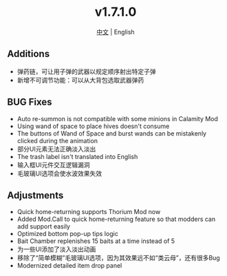 ﻿<h1 align="center">v1.7.1.0</h1>

<div align="center">

[中文](../zh/v1.7.1.0.md) | English

</div>

## Additions

- 弹药链，可让用子弹的武器以规定顺序射出特定子弹
- 新增不可调节功能：可以从大背包选取武器弹药

## BUG Fixes

- Auto re-summon is not compatible with some minions in Calamity Mod
- Using wand of space to place hives doesn't consume
- The buttons of Wand of Space and burst wands can be mistakenly clicked during the animation
- 部分UI元素无法正确淡入淡出
- The trash label isn't translated into English
- 输入框UI元件交互逻辑漏洞
- 毛玻璃UI选项会使水波效果失效

## Adjustments

- Quick home-returning supports Thorium Mod now
- Added Mod.Call to quick home-returning feature so that modders can add support easily
- Optimized bottom pop-up tips logic
- Bait Chamber replenishes 15 baits at a time instead of 5
- 为一些UI添加了淡入淡出动画
- 移除了“简单模糊”毛玻璃UI选项，因为其效果远不如“类云母”，还有很多Bug
- Modernized detailed item drop panel